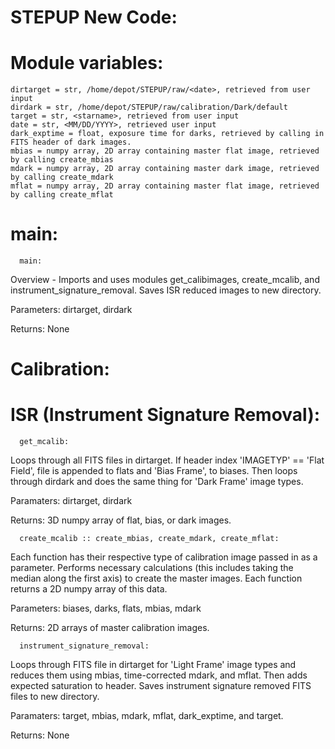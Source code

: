 # STEPUP New Code:
  
  # Module variables:
    dirtarget = str, /home/depot/STEPUP/raw/<date>, retrieved from user input
    dirdark = str, /home/depot/STEPUP/raw/calibration/Dark/default
    target = str, <starname>, retrieved from user input
    date = str, <MM/DD/YYYY>, retrieved user input
    dark_exptime = float, exposure time for darks, retrieved by calling in FITS header of dark images.
    mbias = numpy array, 2D array containing master flat image, retrieved by calling create_mbias
    mdark = numpy array, 2D array containing master dark image, retrieved by calling create_mdark
    mflat = numpy array, 2D array containing master flat image, retrieved by calling create_mflat

# main:
  
      main:
Overview - Imports and uses modules get_calibimages, create_mcalib, and instrument_signature_removal. Saves ISR reduced images to new directory.

Parameters: dirtarget, dirdark

Returns: None

# Calibration:
    
# ISR (Instrument Signature Removal):
     
      get_mcalib:
Loops through all FITS files in dirtarget. If header index 'IMAGETYP' == 'Flat Field', file is appended to flats and 'Bias Frame', to biases. Then loops through dirdark and does the same thing for 'Dark Frame' image types. 

Paramaters: dirtarget, dirdark 

Returns: 3D numpy array of flat, bias, or dark images. 

      create_mcalib :: create_mbias, create_mdark, create_mflat:
Each function has their respective type of calibration image passed in as a parameter. Performs necessary calculations (this includes taking the median along the first axis) to create the master images. Each function returns a 2D numpy array of this data.

Parameters: biases, darks, flats, mbias, mdark

Returns: 2D arrays of master calibration images.

      instrument_signature_removal:
Loops through FITS file in dirtarget for 'Light Frame' image types and reduces them using mbias, time-corrected mdark, and mflat. Then adds expected saturation to header. Saves instrument signature removed FITS files to new directory.

Paramaters: target, mbias, mdark, mflat, dark_exptime, and target. 

Returns: None
